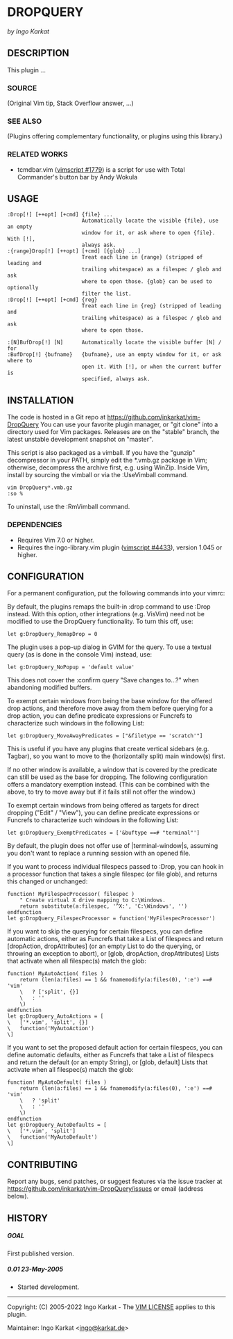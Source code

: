 DROPQUERY
===============================================================================
_by Ingo Karkat_

DESCRIPTION
------------------------------------------------------------------------------

This plugin ...

### SOURCE
(Original Vim tip, Stack Overflow answer, ...)

### SEE ALSO
(Plugins offering complementary functionality, or plugins using this library.)

### RELATED WORKS

- tcmdbar.vim ([vimscript #1779](http://www.vim.org/scripts/script.php?script_id=1779)) is a script for use with Total Commander's
  button bar by Andy Wokula

USAGE
------------------------------------------------------------------------------

    :Drop[!] [++opt] [+cmd] {file} ...
                            Automatically locate the visible {file}, use an empty
                            window for it, or ask where to open {file}. With [!],
                            always ask.
    :{range}Drop[!] [++opt] [+cmd] [{glob} ...]
                            Treat each line in {range} (stripped of leading and
                            trailing whitespace) as a filespec / glob and ask
                            where to open those. {glob} can be used to optionally
                            filter the list.
    :Drop[!] [++opt] [+cmd] {reg}
                            Treat each line in {reg} (stripped of leading and
                            trailing whitespace) as a filespec / glob and ask
                            where to open those.

    :[N]BufDrop[!] [N]      Automatically locate the visible buffer [N] / for
    :BufDrop[!] {bufname}   {bufname}, use an empty window for it, or ask where to
                            open it. With [!], or when the current buffer is
                            specified, always ask.

INSTALLATION
------------------------------------------------------------------------------

The code is hosted in a Git repo at
    https://github.com/inkarkat/vim-DropQuery
You can use your favorite plugin manager, or "git clone" into a directory used
for Vim packages. Releases are on the "stable" branch, the latest unstable
development snapshot on "master".

This script is also packaged as a vimball. If you have the "gunzip"
decompressor in your PATH, simply edit the \*.vmb.gz package in Vim; otherwise,
decompress the archive first, e.g. using WinZip. Inside Vim, install by
sourcing the vimball or via the :UseVimball command.

    vim DropQuery*.vmb.gz
    :so %

To uninstall, use the :RmVimball command.

### DEPENDENCIES

- Requires Vim 7.0 or higher.
- Requires the ingo-library.vim plugin ([vimscript #4433](http://www.vim.org/scripts/script.php?script_id=4433)), version 1.045 or
  higher.

CONFIGURATION
------------------------------------------------------------------------------

For a permanent configuration, put the following commands into your vimrc:

By default, the plugins remaps the built-in :drop command to use :Drop
instead. With this option, other integrations (e.g. VisVim) need not be
modified to use the DropQuery functionality. To turn this off, use:

    let g:DropQuery_RemapDrop = 0

The plugin uses a pop-up dialog in GVIM for the query. To use a textual query
(as is done in the console Vim) instead, use:

    let g:DropQuery_NoPopup = 'default value'

This does not cover the :confirm query "Save changes to...?" when abandoning
modified buffers.

To exempt certain windows from being the base window for the offered drop
actions, and therefore move away from them before querying for a drop action,
you can define predicate expressions or Funcrefs to characterize such windows
in the following List:

    let g:DropQuery_MoveAwayPredicates = ["&filetype == 'scratch'"]

This is useful if you have any plugins that create vertical sidebars (e.g.
Tagbar), so you want to move to the (horizontally split) main window(s) first.

If no other window is available, a window that is covered by the predicate can
still be used as the base for dropping. The following configuration offers a
mandatory exemption instead. (This can be combined with the above, to try to
move away but if it fails still not offer the window.)

To exempt certain windows from being offered as targets for direct dropping
("Edit" / "View"), you can define predicate expressions or Funcrefs to
characterize such windows in the following List:

    let g:DropQuery_ExemptPredicates = ['&buftype ==# "terminal"']

By default, the plugin does not offer use of |terminal-window|s, assuming you
don't want to replace a running session with an opened file.

If you want to process individual filespecs passed to :Drop, you can hook in
a processor function that takes a single filespec (or file glob), and returns
this changed or unchanged:

    function! MyFilespecProcessor( filespec )
        " Create virtual X drive mapping to C:\Windows.
        return substitute(a:filespec, '^X:', 'C:\Windows', '')
    endfunction
    let g:DropQuery_FilespecProcessor = function('MyFilespecProcessor')

If you want to skip the querying for certain filespecs, you can define
automatic actions, either as Funcrefs that take a List of filespecs and return
[dropAction, dropAttributes] (or an empty List to do the querying, or throwing
an exception to abort), or [glob, dropAction, dropAttributes] Lists that
activate when all filespec(s) match the glob:

    function! MyAutoAction( files )
        return (len(a:files) == 1 && fnamemodify(a:files(0), ':e') ==# 'vim'
        \   ? ['split', {}]
        \   : ''
        \)
    endfunction
    let g:DropQuery_AutoActions = [
    \   ['*.vim', 'split', {}]
    \   function('MyAutoAction')
    \]

If you want to set the proposed default action for certain filespecs, you can
define automatic defaults, either as Funcrefs that take a List of filespecs
and return the default (or an empty String), or [glob, default] Lists that
activate when all filespec(s) match the glob:

    function! MyAutoDefault( files )
        return (len(a:files) == 1 && fnamemodify(a:files(0), ':e') ==# 'vim'
        \   ? 'split'
        \   : ''
        \)
    endfunction
    let g:DropQuery_AutoDefaults = [
    \   ['*.vim', 'split']
    \   function('MyAutoDefault')
    \]

CONTRIBUTING
------------------------------------------------------------------------------

Report any bugs, send patches, or suggest features via the issue tracker at
https://github.com/inkarkat/vim-DropQuery/issues or email (address below).

HISTORY
------------------------------------------------------------------------------

##### GOAL
First published version.

##### 0.01    23-May-2005
- Started development.

------------------------------------------------------------------------------
Copyright: (C) 2005-2022 Ingo Karkat -
The [VIM LICENSE](http://vimdoc.sourceforge.net/htmldoc/uganda.html#license) applies to this plugin.

Maintainer:     Ingo Karkat &lt;ingo@karkat.de&gt;
